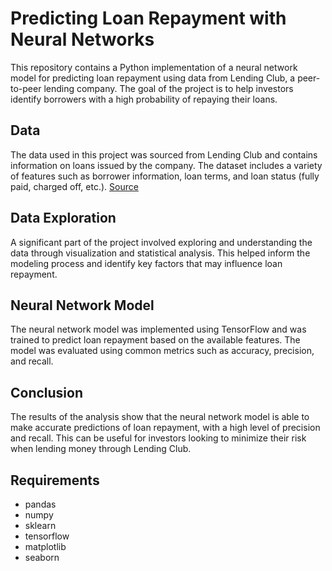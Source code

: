 # Predicting Loan Repayment with Neural Networks
This repository contains a Python implementation of a neural network model for predicting loan repayment using data from Lending Club, a peer-to-peer lending company. The goal of the project is to help investors identify borrowers with a high probability of repaying their loans.

## Data
The data used in this project was sourced from Lending Club and contains information on loans issued by the company. The dataset includes a variety of features such as borrower information, loan terms, and loan status (fully paid, charged off, etc.). [Source](https://www.kaggle.com/sanikabhagat/lending-club-payback-prediction/notebook)

## Data Exploration
A significant part of the project involved exploring and understanding the data through visualization and statistical analysis. This helped inform the modeling process and identify key factors that may influence loan repayment.

## Neural Network Model
The neural network model was implemented using TensorFlow and was trained to predict loan repayment based on the available features. The model was evaluated using common metrics such as accuracy, precision, and recall.

## Conclusion
The results of the analysis show that the neural network model is able to make accurate predictions of loan repayment, with a high level of precision and recall. This can be useful for investors looking to minimize their risk when lending money through Lending Club.

## Requirements
- pandas
- numpy
- sklearn
- tensorflow
- matplotlib
- seaborn
